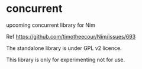 # concurrent
upcoming concurrent library for Nim

Ref https://github.com/timotheecour/Nim/issues/693

The standalone library is under GPL v2 licence.

This library is only for experimenting not for use.
